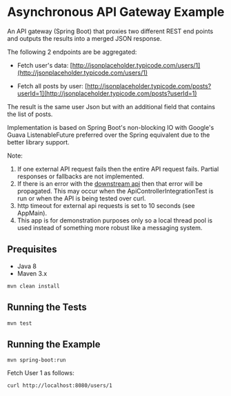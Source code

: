 # Asynchronous API Gateway Example

An API gateway (Spring Boot) that proxies two different REST end points and outputs the results into a merged JSON response.

The following 2 endpoints are be aggregated:

   * Fetch user's data: [http://jsonplaceholder.typicode.com/users/1](http://jsonplaceholder.typicode.com/users/1)

   * Fetch all posts by user:  [http://jsonplaceholder.typicode.com/posts?userId=1](http://jsonplaceholder.typicode.com/posts?userId=1)
   

The result is the same user Json but with an additional field that contains the list of posts.
        
Implementation is based on Spring Boot's non-blocking IO with Google's Guava ListenableFuture preferred over the Spring equivalent due to the better library support.

Note: 

   1. If one external API request fails then the entire API request fails. Partial responses or fallbacks are not implemented.
   2. If there is an error with the [downstream api](http://jsonplaceholder.typicode.com) then that error will be propagated. This may occur when the ApiControllerIntegrationTest is run or when the API is being tested over curl.
   3. http timeout for external api requests is set to 10 seconds (see AppMain). 
   4. This app is for demonstration purposes only so a local thread pool is used instead of something more robust like a messaging system.


## Prequisites

   * Java 8
   * Maven 3.x
   
```
mvn clean install
```   


## Running the Tests

```
mvn test
```

## Running the Example

```
mvn spring-boot:run
```

Fetch User 1 as follows:
```
curl http://localhost:8080/users/1
```



